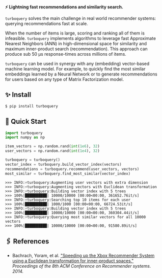 

**⚡ Lightning fast recommendations and similarity search.**

`turboquery` solves the main challenge in real world recommender systems: querying recommendations fast at scale.

When the number of items is large, scoring and ranking all of them is infeasible. `turboquery` implements algorithms to leverage fast Approximate Nearest Neighbors (ANN) in high-dimensional space for similarity and maximum inner-product search (recommendation). This approach can produce sub 50 µs response-times across millions of items.

`turboquery` can be used in synergy with any (embedding) vector-based machine learning model. For example, to quickly find the most similar embeddings learned by a Neural Network or to generate recommendations for users based on any type of Matrix Factorization model.

## ✨ Install

```bash
$ pip install turboquery
```

## 🚀 Quick Start

```python
import turboquery
import numpy as np

item_vectors = np.random.rand(int(1e6), 32)
user_vectors = np.random.rand(int(1e4), 32)

turboquery = turboquery()
vector_index = turboquery.build_vector_index(vectors)
recommendations = turboquery.recommend(user_vectors, vectors)
most_similar = turboquery.find_most_similar(vector_index)
```

```
>>> INFO:⚡turboquery:Augmenting user vectors with extra dimension
>>> INFO:⚡turboquery:Augmenting vectors with Euclidean transformation
>>> INFO:⚡turboquery:Building vector index with 5 trees
>>> 100%|██████████| 10000/10000 [00:00<00:00, 361652.76it/s]
>>> INFO:⚡turboquery:Searching top 10 items for each user
>>> 100%|██████████| 1000/1000 [00:00<00:00, 66724.53it/s]
>>> INFO:⚡turboquery:Building vector index with 5 trees
>>> 100%|██████████| 10000/10000 [00:00<00:00, 360304.44it/s]
>>> INFO:⚡turboquery:Querying most similar vectors for all 10000 vectors
>>> 100%|██████████| 10000/10000 [00:00<00:00, 91580.89it/s]
```

## 🖇️ References

* Bachrach, Yoram, et al. ["Speeding up the Xbox Recommender System using a Euclidean transformation for inner-product spaces."](https://www.microsoft.com/en-us/research/wp-content/uploads/2016/02/XboxInnerProduct.pdf) *Proceedings of the 8th ACM Conference on Recommender systems. 2014.*
